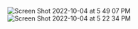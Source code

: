 ![Screen Shot 2022-10-04 at 5 49 07 PM](https://user-images.githubusercontent.com/113051612/193936782-82d45cdc-6521-4526-9854-3f1e18ede6c8.png)
![Screen Shot 2022-10-04 at 5 22 34 PM](https://user-images.githubusercontent.com/113051612/193936784-14999298-8935-4550-8772-8e66ca83e561.png)
